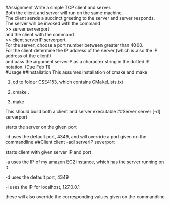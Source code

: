 #Assignment
Write a simple TCP client and server.   
Both the client and server will run on the same machine.  
The client sends a succinct greeting to the server and server responds.    
The server will be invoked with the command   
\>\> server serverport  
and the client with the command  
\>\> client serverIP serverport    
For the server, choose a port number between greater than 4000.   
For the client determine the IP address of the server (which is also the IP address of the client!)   
and pass the argument serverIP as a character string in the dotted IP notation. (Due Feb 11)     
#Usage
##Installation
This assumes installation of cmake and make

1. cd to folder CSE4153, which contains CMakeLists.txt

2. cmake .

3. make

This should build both a client and server executable
##Server
server [-d] serverport

starts the server on the given port

-d uses the default port, 4349, 
and will override a port given on the commandline
##Client
client -adl serverIP severport

starts client with given server IP and port

-a uses the IP of my amazon EC2 instance, which has the server running on it

-d uses the default port, 4349

-l uses the IP for localhost, 127.0.0.1

these will also override the corresponding values given on the commandline 